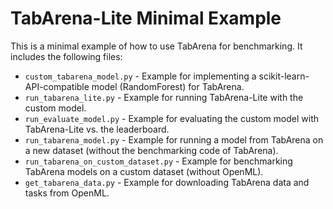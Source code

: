 # TabArena-Lite Minimal Example

This is a minimal example of how to use TabArena for benchmarking. 
It includes the following files:

- `custom_tabarena_model.py` - Example for implementing a scikit-learn-API-compatible model (RandomForest) for TabArena.
- `run_tabarena_lite.py` - Example for running TabArena-Lite with the custom model.
- `run_evaluate_model.py` - Example for evaluating the custom model with TabArena-Lite vs. the leaderboard.
- `run_tabarena_model.py` - Example for running a model from TabArena on a new dataset (without the benchmarking code of TabArena).
- `run_tabarena_on_custom_dataset.py` - Example for benchmarking TabArena models on a custom dataset (without OpenML).
- `get_tabarena_data.py` - Example for downloading TabArena data and tasks from OpenML.